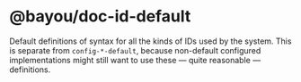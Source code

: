 @bayou/doc-id-default
=====================

Default definitions of syntax for all the kinds of IDs used by the system. This
is separate from `config-*-default`, because non-default configured
implementations might still want to use these &mdash; quite reasonable &mdash;
definitions.
